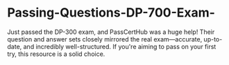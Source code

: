 # Passing-Questions-DP-700-Exam-
Just passed the DP-300 exam, and PassCertHub was a huge help! Their question and answer sets closely mirrored the real exam—accurate, up-to-date, and incredibly well-structured. If you're aiming to pass on your first try, this resource is a solid choice. 
